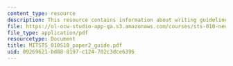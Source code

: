 ```yaml
---
content_type: resource
description: This resource contains information about writing guidelines.
file: https://ol-ocw-studio-app-qa.s3.amazonaws.com/courses/sts-010-neuroscience-and-society-spring-2010/09269621bd888197c124702c3dce6396_MITSTS_010S10_paper2_guide.pdf
file_type: application/pdf
resourcetype: Document
title: MITSTS_010S10_paper2_guide.pdf
uid: 09269621-bd88-8197-c124-702c3dce6396
---
```

